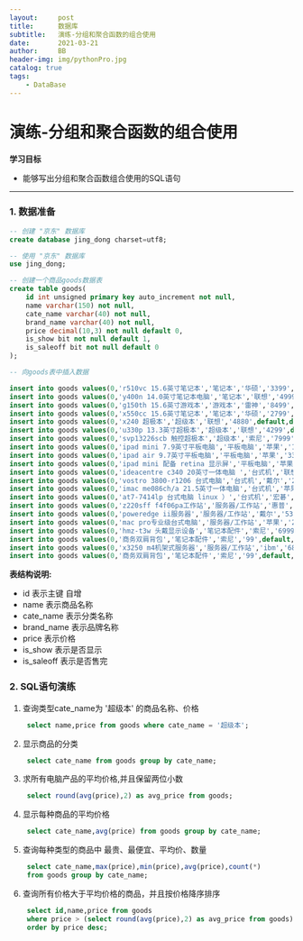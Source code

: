 ```yaml
---
layout:     post
title:      数据库
subtitle:   演练-分组和聚合函数的组合使用
date:       2021-03-21
author:     BB
header-img: img/pythonPro.jpg
catalog: true
tags:
    - DataBase
---
```


演练-分组和聚合函数的组合使用
==============

**学习目标**

* 能够写出分组和聚合函数组合使用的SQL语句

---

### 1. 数据准备

```sql
-- 创建 "京东" 数据库
create database jing_dong charset=utf8;

-- 使用 "京东" 数据库
use jing_dong;

-- 创建一个商品goods数据表
create table goods(
    id int unsigned primary key auto_increment not null,
    name varchar(150) not null,
    cate_name varchar(40) not null,
    brand_name varchar(40) not null,
    price decimal(10,3) not null default 0,
    is_show bit not null default 1,
    is_saleoff bit not null default 0
);

-- 向goods表中插入数据

insert into goods values(0,'r510vc 15.6英寸笔记本','笔记本','华硕','3399',default,default); 
insert into goods values(0,'y400n 14.0英寸笔记本电脑','笔记本','联想','4999',default,default);
insert into goods values(0,'g150th 15.6英寸游戏本','游戏本','雷神','8499',default,default); 
insert into goods values(0,'x550cc 15.6英寸笔记本','笔记本','华硕','2799',default,default); 
insert into goods values(0,'x240 超极本','超级本','联想','4880',default,default); 
insert into goods values(0,'u330p 13.3英寸超极本','超级本','联想','4299',default,default); 
insert into goods values(0,'svp13226scb 触控超极本','超级本','索尼','7999',default,default); 
insert into goods values(0,'ipad mini 7.9英寸平板电脑','平板电脑','苹果','1998',default,default);
insert into goods values(0,'ipad air 9.7英寸平板电脑','平板电脑','苹果','3388',default,default); 
insert into goods values(0,'ipad mini 配备 retina 显示屏','平板电脑','苹果','2788',default,default); 
insert into goods values(0,'ideacentre c340 20英寸一体电脑 ','台式机','联想','3499',default,default); 
insert into goods values(0,'vostro 3800-r1206 台式电脑','台式机','戴尔','2899',default,default); 
insert into goods values(0,'imac me086ch/a 21.5英寸一体电脑','台式机','苹果','9188',default,default); 
insert into goods values(0,'at7-7414lp 台式电脑 linux ）','台式机','宏碁','3699',default,default); 
insert into goods values(0,'z220sff f4f06pa工作站','服务器/工作站','惠普','4288',default,default); 
insert into goods values(0,'poweredge ii服务器','服务器/工作站','戴尔','5388',default,default); 
insert into goods values(0,'mac pro专业级台式电脑','服务器/工作站','苹果','28888',default,default); 
insert into goods values(0,'hmz-t3w 头戴显示设备','笔记本配件','索尼','6999',default,default); 
insert into goods values(0,'商务双肩背包','笔记本配件','索尼','99',default,default); 
insert into goods values(0,'x3250 m4机架式服务器','服务器/工作站','ibm','6888',default,default); 
insert into goods values(0,'商务双肩背包','笔记本配件','索尼','99',default,default);
```

**表结构说明:**

* id 表示主键 自增
* name 表示商品名称
* cate\_name 表示分类名称
* brand\_name 表示品牌名称
* price 表示价格
* is\_show 表示是否显示
* is\_saleoff 表示是否售完

### 2. SQL语句演练

1. 查询类型cate\_name为 '超级本' 的商品名称、价格

   ```sql
    select name,price from goods where cate_name = '超级本';
   ```

2. 显示商品的分类

   ```sql
    select cate_name from goods group by cate_name;
   ```

3. 求所有电脑产品的平均价格,并且保留两位小数

   ```sql
    select round(avg(price),2) as avg_price from goods;
   ```

4. 显示每种商品的平均价格

   ```sql
    select cate_name,avg(price) from goods group by cate_name;
   ```

5. 查询每种类型的商品中 最贵、最便宜、平均价、数量

   ```sql
    select cate_name,max(price),min(price),avg(price),count(*) 
    from goods group by cate_name;
   ```

6. 查询所有价格大于平均价格的商品，并且按价格降序排序

   ```sql
    select id,name,price from goods 
    where price > (select round(avg(price),2) as avg_price from goods) 
    order by price desc;
   ```



